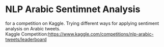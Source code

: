 # NLP Arabic Sentimnet Analysis
for a competition on Kaggle. Trying different ways for applying sentiment analysis on Arabic tweets.
<br>Kaggle Competition:https://www.kaggle.com/competitions/nlp-arabic-tweets/leaderboard
